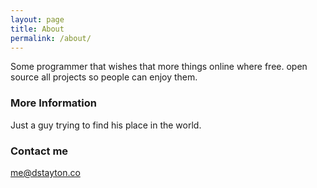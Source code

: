 ```yaml
---
layout: page
title: About
permalink: /about/
---
```


Some programmer that wishes that more things online where free. open source all projects so people can enjoy them.

### More Information

Just a guy trying to find his place in the world.

### Contact me

[me@dstayton.co](mailto:me@dstayton.co)
